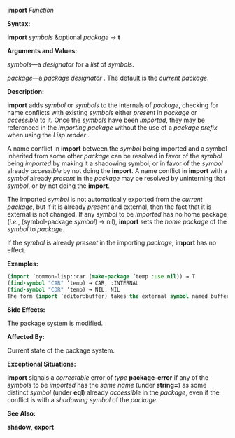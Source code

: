 **import** *Function* 



**Syntax:** 



**import** *symbols* &amp;optional *package →* **t** 



**Arguments and Values:** 



*symbols*—a *designator* for a *list* of *symbols*. 



*package*—a *package designator* . The default is the *current package*. 







 



 



**Description:** 



**import** adds *symbol* or *symbols* to the internals of *package*, checking for name conflicts with existing *symbols* either *present* in *package* or *accessible* to it. Once the *symbols* have been *imported*, they may be referenced in the *importing package* without the use of a *package prefix* when using the *Lisp reader* . 



A name conflict in **import** between the *symbol* being imported and a symbol inherited from some other *package* can be resolved in favor of the *symbol* being *imported* by making it a shadowing symbol, or in favor of the *symbol* already *accessible* by not doing the **import**. A name conflict in **import** with a *symbol* already *present* in the *package* may be resolved by uninterning that *symbol*, or by not doing the **import**. 



The imported *symbol* is not automatically exported from the *current package*, but if it is already *present* and external, then the fact that it is external is not changed. If any *symbol* to be *imported* has no home package (*i.e.*, (symbol-package *symbol*) → nil), **import** sets the *home package* of the *symbol* to *package*. 



If the *symbol* is already *present* in the importing *package*, **import** has no effect. 



**Examples:**
```lisp
(import ’common-lisp::car (make-package ’temp :use nil)) → T 
(find-symbol "CAR" ’temp) → CAR, :INTERNAL 
(find-symbol "CDR" ’temp) → NIL, NIL 
The form (import ’editor:buffer) takes the external symbol named buffer in the EDITOR *package* (this symbol was located when the form was read by the *Lisp reader* ) and adds it to the *current package* as an *internal symbol*. The symbol buffer is then *present* in the *current package*. 
```
**Side Effects:** 



The package system is modified. 



**Affected By:** 



Current state of the package system. 



**Exceptional Situations:** 



**import** signals a *correctable* error of *type* **package-error** if any of the *symbols* to be *imported* has the *same name* (under **string=**) as some distinct *symbol* (under **eql**) already *accessible* in the *package*, even if the conflict is with a *shadowing symbol* of the *package*. 



**See Also:** 



**shadow**, **export** 







 



 



